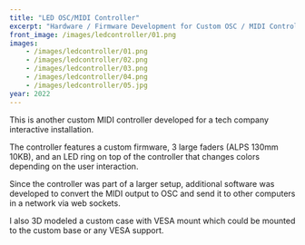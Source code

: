 ```yaml
---
title: "LED OSC/MIDI Controller"
excerpt: "Hardware / Firmware Development for Custom OSC / MIDI Controller"
front_image: /images/ledcontroller/01.png
images: 
    - /images/ledcontroller/01.png
    - /images/ledcontroller/02.png
    - /images/ledcontroller/03.png
    - /images/ledcontroller/04.png
    - /images/ledcontroller/05.jpg
year: 2022
---
```


This is another custom MIDI controller developed for a tech company interactive installation.

The controller features a custom firmware, 3 large faders (ALPS 130mm 10KB), and an LED ring on top of the controller that changes colors depending on the user interaction.

Since the controller was part of a larger setup, additional software was developed to convert the MIDI output to OSC and send it to other computers in a network via web sockets.

I also 3D modeled a custom case with VESA mount which could be mounted to the custom base or any VESA support.
